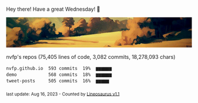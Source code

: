 Hey there! Have a great Wednesday! 🌈

![banner](https://github.com/nvfp/nvfp/raw/main/assets/banner.jpg)

nvfp's repos (75,405 lines of code, 3,082 commits, 18,278,093 chars)

```txt
nvfp.github.io  593 commits  19%  ▆▆▆▆▆▆
demo            568 commits  18%  ▆▆▆▆▆▆
tweet-posts     505 commits  16%  ▆▆▆▆▆
```

<sub>last update: Aug 16, 2023 - Counted by [Lineosaurus v1.1](https://github.com/Lineosaurus/Lineosaurus)</sub>